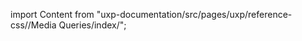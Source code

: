 
import Content from "uxp-documentation/src/pages/uxp/reference-css//Media Queries/index/";

<Content query="product=photoshop"/>
